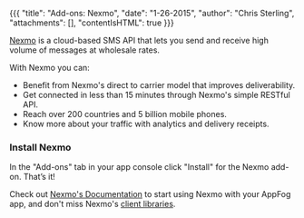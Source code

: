 {{{
  "title": "Add-ons: Nexmo",
  "date": "1-26-2015",
  "author": "Chris Sterling",
  "attachments": [],
  "contentIsHTML": true
}}}

<p><a href="http://nexmo.com/" target="_blank">Nexmo</a> is a cloud-based SMS API that lets you send and receive high volume of messages at wholesale rates.</p>
<p>With Nexmo you can:</p>
<ul>
<li>Benefit from Nexmo's direct to carrier model that improves deliverability.</li>
<li>Get connected in less than 15 minutes through Nexmo's simple RESTful API.</li>
<li>Reach over 200 countries and 5 billion mobile phones.</li>
<li>Know more about your traffic with analytics and delivery receipts.</li>
</ul>
<h3>Install Nexmo</h3>
<p>In the "Add-ons" tab in your app console click "Install" for the Nexmo add-on. That’s it!</p>
<p>Check out <a href="https://docs.nexmo.com/" target="_blank">Nexmo's Documentation</a> to start using Nexmo with your AppFog app, and don't miss Nexmo's <a href="https://docs.nexmo.com/pre-built-libraries/" target="_blank">client libraries</a>.</p>
